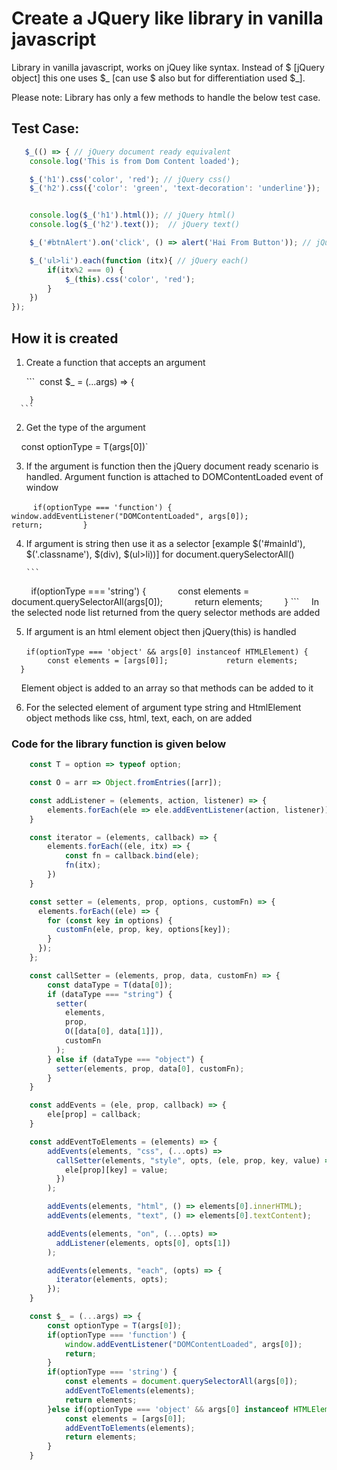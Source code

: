 # Create a JQuery like library in vanilla javascript

Library in vanilla javascript, works on jQuey like syntax. Instead of $ [jQuery object] this one uses $_ [can use $ also but for differentiation used $_]. 

Please note: Library has only a few methods to handle the below test case.

## Test Case:

```js
   $_(() => { // jQuery document ready equivalent
    console.log('This is from Dom Content loaded');

    $_('h1').css('color', 'red'); // jQuery css()
    $_('h2').css({'color': 'green', 'text-decoration': 'underline'});


    console.log($_('h1').html()); // jQuery html()
    console.log($_('h2').text());  // jQuery text()

    $_('#btnAlert').on('click', () => alert('Hai From Button')); // jQuey on()

    $_('ul>li').each(function (itx){ // jQuery each()
        if(itx%2 === 0) {
            $_(this).css('color', 'red');
        }
    })
});
```

## How it is created

1. Create a function that accepts an argument 

      ```  
        const $_ = (...args) => {

        }
      ```

2. Get the type of the argument

    
        const optionType = T(args[0])`
    

3. If the argument is function then the jQuery document ready scenario is handled. Argument function is attached to DOMContentLoaded event of window 

       ``` 
        if(optionType === 'function') {
            window.addEventListener("DOMContentLoaded", args[0]);
            return;
        }
       ```

4. If argument is string then use it as a selector [example $('#mainId'), $('.classname'), $(div), $(ul>li))] for document.querySelectorAll()

       ```
        if(optionType === 'string') {
            const elements = document.querySelectorAll(args[0]);
            return elements;
        }
       ```
    In the selected node list returned from the query selector methods are added

5. If argument is an html element object then jQuery(this) is handled

      ```
        if(optionType === 'object' && args[0] instanceof HTMLElement) {
            const elements = [args[0]];
            return elements;
        }
      ``` 

    Element object is added to an array so that methods can be added to it

6. For the selected element of argument type string and HtmlElement object methods like css, html, text, each, on are added 

### Code for the library function is given below

```js
    const T = option => typeof option;

    const O = arr => Object.fromEntries([arr]);

    const addListener = (elements, action, listener) => {
        elements.forEach(ele => ele.addEventListener(action, listener));
    }

    const iterator = (elements, callback) => {
        elements.forEach((ele, itx) => {
            const fn = callback.bind(ele);
            fn(itx);
        })
    }

    const setter = (elements, prop, options, customFn) => {
      elements.forEach((ele) => {
        for (const key in options) {
          customFn(ele, prop, key, options[key]);
        }
      });
    };

    const callSetter = (elements, prop, data, customFn) => {
        const dataType = T(data[0]); 
        if (dataType === "string") {
          setter(
            elements,
            prop,
            O([data[0], data[1]]), 
            customFn
          );
        } else if (dataType === "object") {
          setter(elements, prop, data[0], customFn);
        }
    } 

    const addEvents = (ele, prop, callback) => {
        ele[prop] = callback;
    }

    const addEventToElements = (elements) => {
        addEvents(elements, "css", (...opts) =>
          callSetter(elements, "style", opts, (ele, prop, key, value) => {
            ele[prop][key] = value;
          })
        );

        addEvents(elements, "html", () => elements[0].innerHTML);
        addEvents(elements, "text", () => elements[0].textContent);

        addEvents(elements, "on", (...opts) =>
          addListener(elements, opts[0], opts[1])
        );

        addEvents(elements, "each", (opts) => {
          iterator(elements, opts);
        });
    }

    const $_ = (...args) => {
        const optionType = T(args[0]); 
        if(optionType === 'function') {
            window.addEventListener("DOMContentLoaded", args[0]);
            return;
        }
        if(optionType === 'string') {
            const elements = document.querySelectorAll(args[0]);
            addEventToElements(elements);
            return elements;
        }else if(optionType === 'object' && args[0] instanceof HTMLElement) {
            const elements = [args[0]];
            addEventToElements(elements);
            return elements;
        }
    }
```